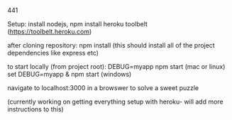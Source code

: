 441

Setup:
install nodejs, npm
install heroku toolbelt (https://toolbelt.heroku.com)


after cloning repository:
npm install      (this should install all of the project dependencies like express etc)


to start locally (from project root):
DEBUG=myapp npm start    (mac or linux)
set DEBUG=myapp & npm start    (windows)


navigate to localhost:3000 in a browswer to solve a sweet puzzle


(currently working on getting everything setup with heroku- will add more instructions to this)
